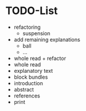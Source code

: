 # TODO-List
- refactoring
    - suspension
- add remaining explanations
    - ball
    - ...
- whole read + refactor
- whole read
- explanatory text
- block bundles
- introduction
- abstract
- references
- print